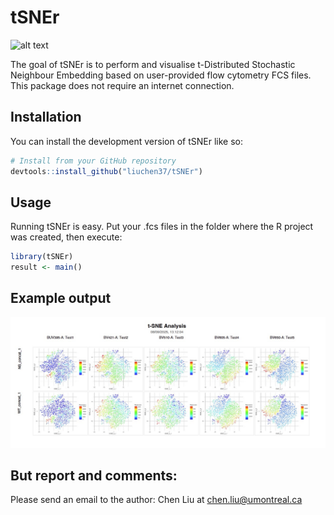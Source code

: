 
# tSNEr

![alt text]([https://github.com/liuchen37/Pics/blob/main/tSNEr_logo.png?raw=true](https://github.com/liuchen37/Pics/blob/main/tSNEr_logo_small.png?raw=true))

<!-- badges: start -->
<!-- badges: end -->

The goal of tSNEr is to perform and visualise t-Distributed Stochastic Neighbour Embedding based on user-provided flow cytometry FCS files. This package does not require an internet connection.

## Installation

You can install the development version of tSNEr like so:

``` r
# Install from your GitHub repository
devtools::install_github("liuchen37/tSNEr")
```

## Usage

Running tSNEr is easy. Put your .fcs files in the folder where the R project was created, then execute:

``` r
library(tSNEr)
result <- main()
```

## Example output

![alt text](https://github.com/liuchen37/Pics/blob/main/exp_output_tsner.jpg?raw=true)

## But report and comments:

Please send an email to the author: Chen Liu at chen.liu@umontreal.ca
